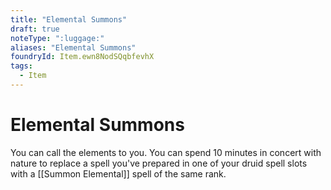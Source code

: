 ```yaml
---
title: "Elemental Summons"
draft: true
noteType: ":luggage:"
aliases: "Elemental Summons"
foundryId: Item.ewn8NodSQqbfevhX
tags:
  - Item
---
```


# Elemental Summons

You can call the elements to you. You can spend 10 minutes in concert with nature to replace a spell you've prepared in one of your druid spell slots with a [[Summon Elemental]] spell of the same rank.

